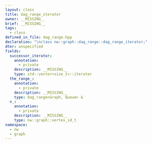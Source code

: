 ```yaml
---
layout: class
title: dag_range_iterator
owner: __MISSING__
brief: __MISSING__
tags:
  - class
defined_in_file: dag_range.hpp
declaration: "\nclass nw::graph::dag_range::dag_range_iterator;"
dtor: unspecified
fields:
  successor_iterator:
    annotation:
      - private
    description: __MISSING__
    type: std::vector<size_t>::iterator
  the_range_:
    annotation:
      - private
    description: __MISSING__
    type: dag_range<Graph, Queue> &
  v_:
    annotation:
      - private
    description: __MISSING__
    type: nw::graph::vertex_id_t
namespace:
  - nw
  - graph
---
```

